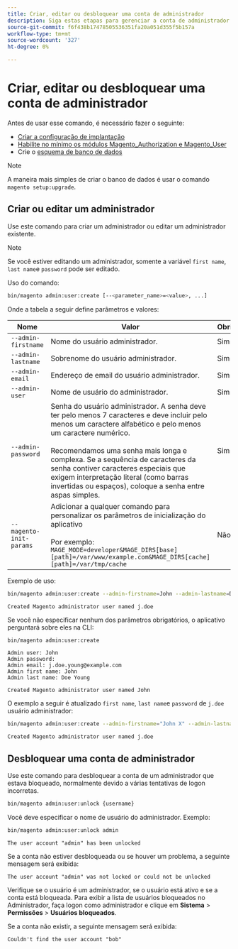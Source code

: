 ```yaml
---
title: Criar, editar ou desbloquear uma conta de administrador
description: Siga estas etapas para gerenciar a conta de administrador do seu aplicativo Adobe Commerce ou Magento Open Source Admin.
source-git-commit: f6f438b17478505536351fa20a051d355f5b157a
workflow-type: tm+mt
source-wordcount: '327'
ht-degree: 0%

---
```



# Criar, editar ou desbloquear uma conta de administrador

Antes de usar esse comando, é necessário fazer o seguinte:

- [Criar a configuração de implantação](deployment.md)
- [Habilite no mínimo os módulos Magento_Authorization e Magento_User](manage-modules.md)
- Crie o [esquema de banco de dados](https://glossary.magento.com/database-schema)

>[!NOTE]
>
>A maneira mais simples de criar o banco de dados é usar o comando `magento setup:upgrade`.

## Criar ou editar um administrador

Use este comando para criar um administrador ou editar um administrador existente.

>[!NOTE]
>
>Se você estiver editando um administrador, somente a variável `first name`, `last name`e `password` pode ser editado.

Uso do comando:

```bash
bin/magento admin:user:create [--<parameter_name>=<value>, ...]
```

Onde a tabela a seguir define parâmetros e valores:

| Nome | Valor | Obrigatório? |
|--- |--- |--- |
| `--admin-firstname` | Nome do usuário administrador. | Sim |
| `--admin-lastname` | Sobrenome do usuário administrador. | Sim |
| `--admin-email` | Endereço de email do usuário administrador. | Sim |
| `--admin-user` | Nome de usuário do administrador. | Sim |
| `--admin-password` | Senha do usuário administrador. A senha deve ter pelo menos 7 caracteres e deve incluir pelo menos um caractere alfabético e pelo menos um caractere numérico. <br><br>Recomendamos uma senha mais longa e complexa. Se a sequência de caracteres da senha contiver caracteres especiais que exigem interpretação literal (como barras invertidas ou espaços), coloque a senha entre aspas simples. | Sim |
| `--magento-init-params` | Adicionar a qualquer comando para personalizar os parâmetros de inicialização do aplicativo<br/><br/>Por exemplo: `MAGE_MODE=developer&MAGE_DIRS[base][path]=/var/www/example.com&MAGE_DIRS[cache][path]=/var/tmp/cache` | Não |

Exemplo de uso:

```bash
bin/magento admin:user:create --admin-firstname=John --admin-lastname=Doe --admin-email=j.doe@example.com --admin-user=j.doe --admin-password=A0b9%t3g
```

```terminal
Created Magento administrator user named j.doe
```

Se você não especificar nenhum dos parâmetros obrigatórios, o aplicativo perguntará sobre eles na CLI:

```bash
bin/magento admin:user:create
```

```terminal
Admin user: John
Admin password:
Admin email: j.doe.young@example.com
Admin first name: John
Admin last name: Doe Young
```

```terminal
Created Magento administrator user named John
```

O exemplo a seguir é atualizado `first name`, `last name`e `password` de `j.doe` usuário administrador:

```bash
bin/magento admin:user:create --admin-firstname="John X" --admin-lastname="Doe X" --admin-email=j.doe@example.com --admin-user=j.doe --admin-password=A1234567
```

```terminal
Created Magento administrator user named j.doe
```

## Desbloquear uma conta de administrador

Use este comando para desbloquear a conta de um administrador que estava bloqueado, normalmente devido a várias tentativas de logon incorretas.

```bash
bin/magento admin:user:unlock {username}
```

Você deve especificar o nome de usuário do administrador. Exemplo:

```bash
bin/magento admin:user:unlock admin
```

```terminal
The user account "admin" has been unlocked
```

Se a conta não estiver desbloqueada ou se houver um problema, a seguinte mensagem será exibida:

```terminal
The user account "admin" was not locked or could not be unlocked
```

Verifique se o usuário é um administrador, se o usuário está ativo e se a conta está bloqueada. Para exibir a lista de usuários bloqueados no Administrador, faça logon como administrador e clique em **Sistema** > **Permissões** > **Usuários bloqueados**.

Se a conta não existir, a seguinte mensagem será exibida:

```terminal
Couldn't find the user account "bob"
```
